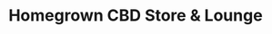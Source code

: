 ---
title: "Homegrown CBD Store & Lounge"
url: /stroudsburg/homegrown-cbd-store-und-lounge/
shop: Hanf
---